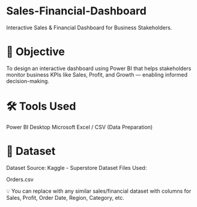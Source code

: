 # Sales-Financial-Dashboard
Interactive Sales & Financial Dashboard for Business Stakeholders.
# 🧠 Objective
To design an interactive dashboard using Power BI that helps stakeholders monitor business KPIs like Sales, Profit, and Growth — enabling informed decision-making.
# 🛠️ Tools Used
Power BI Desktop
Microsoft Excel / CSV (Data Preparation)
# 📁 Dataset
Dataset Source: Kaggle - Superstore Dataset
Files Used:

Orders.csv

💡 You can replace with any similar sales/financial dataset with columns for Sales, Profit, Order Date, Region, Category, etc.

